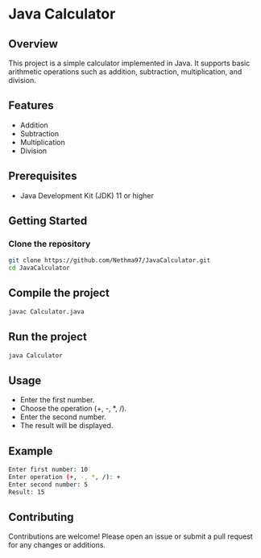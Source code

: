 # Java Calculator

## Overview

This project is a simple calculator implemented in Java. It supports basic arithmetic operations such as addition, subtraction, multiplication, and division.

## Features

- Addition
- Subtraction
- Multiplication
- Division

## Prerequisites

- Java Development Kit (JDK) 11 or higher

## Getting Started

### Clone the repository

```sh
git clone https://github.com/Nethma97/JavaCalculator.git
cd JavaCalculator
```

## Compile the project

```sh
javac Calculator.java
```

## Run the project

```sh
java Calculator
```

## Usage
-  Enter the first number.
-  Choose the operation (+, -, *, /).
-  Enter the second number.
-  The result will be displayed.
  
## Example

```sh
Enter first number: 10
Enter operation (+, -, *, /): +
Enter second number: 5
Result: 15
```

## Contributing
  Contributions are welcome! 
  Please open an issue or submit a pull request for any changes or additions.
